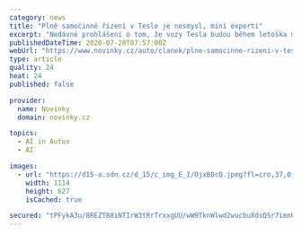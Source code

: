 ```yaml
---
category: news
title: "Plně samočinné řízení v Tesle je nesmysl, míní experti"
excerpt: "Nedávné prohlášení o tom, že vozy Tesla budou během letoška mít „základní funkčnost” pro autonomní řízení 5. úrovně, je podle amerických odborníků nesmysl. A možná něco takového nebude existovat nikdy"
publishedDateTime: 2020-07-28T07:57:00Z
webUrl: "https://www.novinky.cz/auto/clanek/plne-samocinne-rizeni-v-tesle-je-nesmysl-mini-experti-40331677"
type: article
quality: 24
heat: 24
published: false

provider:
  name: Novinky
  domain: novinky.cz

topics:
  - AI in Autos
  - AI

images:
  - url: "https://d15-a.sdn.cz/d_15/c_img_E_I/OjxB0cQ.jpeg?fl=cro,37,0,1114,627%7Cres,1200,,1%7Cjpg,80,,1"
    width: 1114
    height: 627
    isCached: true

secured: "tPFykA3u/8REZT88iNTIrW3tRrTrxxgUU/wW9TknWlwd2wucbuXdsQSr7imnHLEzIIJSb/bveDoRRwUwqkG6QcAZQaQM3R/tmcz7x95cK/IGjJuSX42LRRqWlGH+fmJVJ8+oUIr484J0y72E+yPycRiZ5vo7B5nOU+KQRrTdFtHFalW5lpw1WX8JsR4ZHu4lIKyFyWLw+7jvD1rnhj2erOCY1YbDOO1vhhvNROVGNpQHB4dayXubFrJdPsHGgCOOz0vHIztwpcYRF/Jgvv71FcoW6maB3a+cJ2K2di2Us8ausRKdnienxExlH3MWAPfZ/rHeJ/5zAigpFHkyEXLe2A==;iVgg0TkbmS5JulAvG0NEVw=="
---
```


